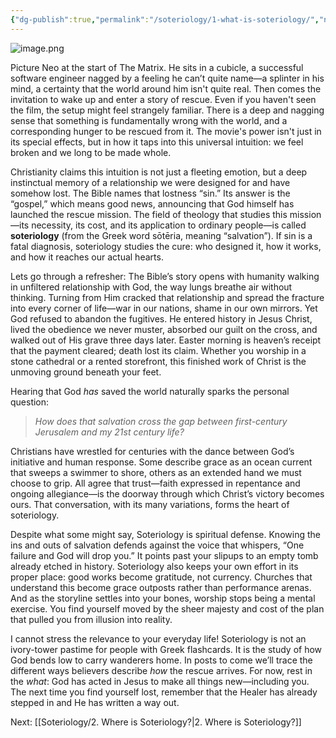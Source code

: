 ```yaml
---
{"dg-publish":true,"permalink":"/soteriology/1-what-is-soteriology/","noteIcon":""}
---
```



![image.png](/img/user/image.png)

Picture Neo at the start of The Matrix. He sits in a cubicle, a successful software engineer nagged by a feeling he can’t quite name—a splinter in his mind, a certainty that the world around him isn't quite real. Then comes the invitation to wake up and enter a story of rescue. Even if you haven't seen the film, the setup might feel strangely familiar. There is a deep and nagging sense that something is fundamentally wrong with the world, and a corresponding hunger to be rescued from it. The movie's power isn't just in its special effects, but in how it taps into this universal intuition: we feel broken and we long to be made whole.

Christianity claims this intuition is not just a fleeting emotion, but a deep instinctual memory of a relationship we were designed for and have somehow lost. The Bible names that lostness “sin.” Its answer is the “gospel,” which means good news, announcing that God himself has launched the rescue mission. The field of theology that studies this mission—its necessity, its cost, and its application to ordinary people—is called **soteriology** (from the Greek word sōtēria, meaning “salvation”). If sin is a fatal diagnosis, soteriology studies the cure: who designed it, how it works, and how it reaches our actual hearts.

Lets go through a refresher: The Bible’s story opens with humanity walking in unfiltered relationship with God, the way lungs breathe air without thinking. Turning from Him cracked that relationship and spread the fracture into every corner of life—war in our nations, shame in our own mirrors. Yet God refused to abandon the fugitives. He entered history in Jesus Christ, lived the obedience we never muster, absorbed our guilt on the cross, and walked out of His grave three days later. Easter morning is heaven’s receipt that the payment cleared; death lost its claim. Whether you worship in a stone cathedral or a rented storefront, this finished work of Christ is the unmoving ground beneath your feet.

Hearing that God _has_ saved the world naturally sparks the personal question: 

> *How does that salvation cross the gap between first-century Jerusalem and my 21st century life?* 

Christians have wrestled for centuries with the dance between God’s initiative and human response. Some describe grace as an ocean current that sweeps a swimmer to shore, others as an extended hand we must choose to grip. All agree that trust—faith expressed in repentance and ongoing allegiance—is the doorway through which Christ’s victory becomes ours. That conversation, with its many variations, forms the heart of soteriology.

Despite what some might say, Soteriology is spiritual defense. Knowing the ins and outs of salvation defends against the voice that whispers, “One failure and God will drop you.” It points past your slipups to an empty tomb already etched in history. Soteriology also keeps your own effort in its proper place: good works become gratitude, not currency. Churches that understand this become grace outposts rather than performance arenas. And as the storyline settles into your bones, worship stops being a mental exercise. You find yourself moved by the sheer majesty and cost of the plan that pulled you from illusion into reality.

I cannot stress the relevance to your everyday life! Soteriology is not an ivory-tower pastime for people with Greek flashcards. It is the study of how God bends low to carry wanderers home. In posts to come we’ll trace the different ways believers describe _how_ the rescue arrives. For now, rest in the _what_: God has acted in Jesus to make all things new—including you. The next time you find yourself lost, remember that the Healer has already stepped in and He has written a way out.

Next: [[Soteriology/2. Where is Soteriology?\|2. Where is Soteriology?]]
